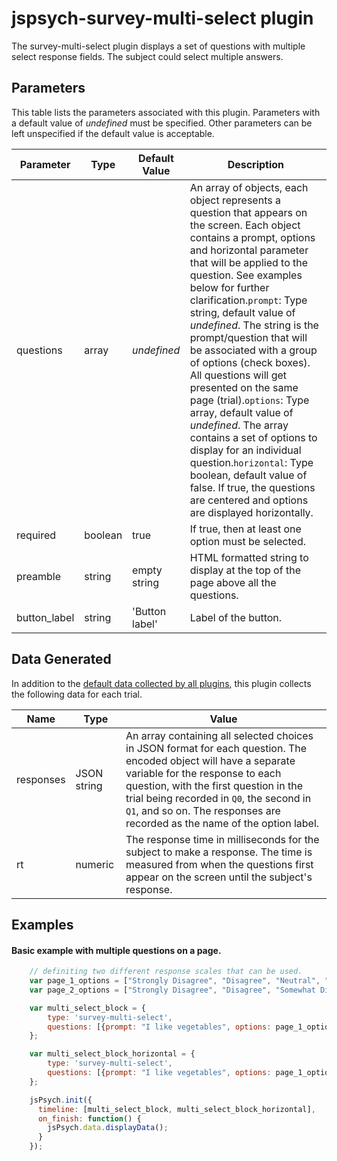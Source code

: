 # jspsych-survey-multi-select plugin

The survey-multi-select plugin displays a set of questions with multiple select response fields. The subject could select multiple answers.

## Parameters

This table lists the parameters associated with this plugin. Parameters with a default value of *undefined* must be specified. Other parameters can be left unspecified if the default value is acceptable.

Parameter | Type | Default Value | Description
----------|------|---------------|------------
questions | array | *undefined* | An array of objects, each object represents a question that appears on the screen. Each object contains a prompt, options and horizontal parameter that will be applied to the question. See examples below for further clarification.`prompt`: Type string, default value of *undefined*. The string is the prompt/question that will be associated with a group of options (check boxes). All questions will get presented on the same page (trial).`options`: Type array, default value of *undefined*. The array contains a set of options to display for an individual question.`horizontal`: Type boolean, default value of false. If true, the questions are centered and options are displayed horizontally.
required | boolean | true | If true, then at least one option must be selected.
preamble | string | empty string | HTML formatted string to display at the top of the page above all the questions.
button_label | string | 'Button label' | Label of the button.

## Data Generated

In addition to the [default data collected by all plugins](overview#datacollectedbyplugins), this plugin collects the following data for each trial.

Name | Type | Value
-----|------|------
responses | JSON string | An array containing all selected choices in JSON format for each question. The encoded object will have a separate variable for the response to each question, with the first question in the trial being recorded in `Q0`, the second in `Q1`, and so on. The responses are recorded as the name of the option label.
rt | numeric | The response time in milliseconds for the subject to make a response. The time is measured from when the questions first appear on the screen until the subject's response.

## Examples

#### Basic example with multiple questions on a page.

```javascript
    // definiting two different response scales that can be used.
    var page_1_options = ["Strongly Disagree", "Disagree", "Neutral", "Agree", "Strongly Agree"];
    var page_2_options = ["Strongly Disagree", "Disagree", "Somewhat Disagree", "Neural", "Somewhat Agree", "Agree", "Strongly Agree"];

    var multi_select_block = {
        type: 'survey-multi-select',
        questions: [{prompt: "I like vegetables", options: page_1_options}, {prompt: "I like fruit", options: page_2_options}]
    };

    var multi_select_block_horizontal = {
        type: 'survey-multi-select',
        questions: [{prompt: "I like vegetables", options: page_1_options, horizontal: true}, {prompt: "I like fruit", options: page_2_options, horiztonal: false}]
    };

    jsPsych.init({
      timeline: [multi_select_block, multi_select_block_horizontal],
      on_finish: function() {
        jsPsych.data.displayData();
      }
    });
```
